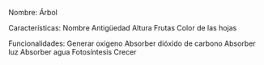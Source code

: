 Nombre: Árbol 

Características:
Nombre
Antigüedad 
Altura 
Frutas 
Color de las hojas 

Funcionalidades:
Generar oxigeno
Absorber dióxido de carbono
Absorber luz
Absorber agua
Fotosíntesis
Crecer